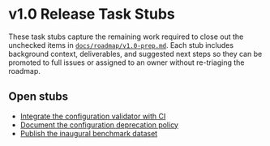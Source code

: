 # v1.0 Release Task Stubs

These task stubs capture the remaining work required to close out the unchecked
items in [`docs/roadmap/v1.0-prep.md`](../roadmap/v1.0-prep.md). Each stub
includes background context, deliverables, and suggested next steps so they can
be promoted to full issues or assigned to an owner without re-triaging the
roadmap.

## Open stubs

- [Integrate the configuration validator with CI](config-validation-ci.md)
- [Document the configuration deprecation policy](upgrade-guide-config-deprecations.md)
- [Publish the inaugural benchmark dataset](benchmarks-baseline-dataset.md)
